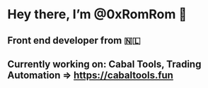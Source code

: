 # Hey there, I’m @0xRomRom 👋
## Front end developer from 🇳🇱
## Currently working on: Cabal Tools, Trading Automation => https://cabaltools.fun

<!---
0xRomRom/0xRomRom is a ✨ special ✨ repository because its `README.md` (this file) appears on your GitHub profile.
You can click the Preview link to take a look at your changes.
--->

